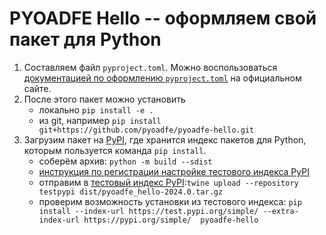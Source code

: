 PYOADFE Hello -- оформляем свой пакет для Python
================================================

1. Составляем файл `pyproject.toml`. Можно воспользоваться [документацией по оформлению `pyproject.toml`](https://packaging.python.org/en/latest/guides/writing-pyproject-toml/)
   на официальном сайте.
2. После этого пакет можно установить
   - локально `pip install -e .`
   - из git, например `pip install git+https://github.com/pyoadfe/pyoadfe-hello.git`
3. Загрузим пакет на [PyPI](https://pypi.org/), где хранится индекс пакетов для Python, которым пользуется команда `pip install`.
   - соберём архив: `python -m build --sdist`
   - [инструкция по регистрации настройке тестового индекса PyPI](https://packaging.python.org/en/latest/guides/using-testpypi/)
   - отправим в [тестовый индекс PyPI](https://test.pypi.org):`twine upload --repository testpypi dist/pyoadfe_hello-2024.0.tar.gz`
   - проверим возможность установки из тестового индекса: `pip install --index-url https://test.pypi.org/simple/ --extra-index-url https://pypi.org/simple/  pyoadfe-hello`
